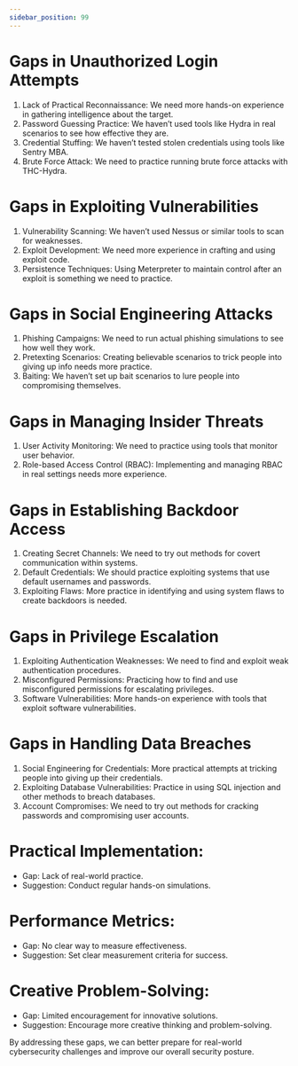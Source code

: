 ```yaml
---
sidebar_position: 99
---
```


# Gaps in Unauthorized Login Attempts
1. Lack of Practical Reconnaissance: We need more hands-on experience in gathering intelligence about the target.
2. Password Guessing Practice: We haven’t used tools like Hydra in real scenarios to see how effective they are.
3. Credential Stuffing: We haven’t tested stolen credentials using tools like Sentry MBA.
4. Brute Force Attack: We need to practice running brute force attacks with THC-Hydra.

# Gaps in Exploiting Vulnerabilities
1. Vulnerability Scanning: We haven’t used Nessus or similar tools to scan for weaknesses.
2. Exploit Development: We need more experience in crafting and using exploit code.
3. Persistence Techniques: Using Meterpreter to maintain control after an exploit is something we need to practice.

# Gaps in Social Engineering Attacks
1. Phishing Campaigns: We need to run actual phishing simulations to see how well they work.
2. Pretexting Scenarios: Creating believable scenarios to trick people into giving up info needs more practice.
3. Baiting: We haven’t set up bait scenarios to lure people into compromising themselves.

# Gaps in Managing Insider Threats
1. User Activity Monitoring: We need to practice using tools that monitor user behavior.
2. Role-based Access Control (RBAC): Implementing and managing RBAC in real settings needs more experience.

# Gaps in Establishing Backdoor Access
1. Creating Secret Channels: We need to try out methods for covert communication within systems.
2. Default Credentials: We should practice exploiting systems that use default usernames and passwords.
3. Exploiting Flaws: More practice in identifying and using system flaws to create backdoors is needed.

# Gaps in Privilege Escalation
1. Exploiting Authentication Weaknesses: We need to find and exploit weak authentication procedures.
2. Misconfigured Permissions: Practicing how to find and use misconfigured permissions for escalating privileges.
3. Software Vulnerabilities: More hands-on experience with tools that exploit software vulnerabilities.

# Gaps in Handling Data Breaches
1. Social Engineering for Credentials: More practical attempts at tricking people into giving up their credentials.
2. Exploiting Database Vulnerabilities: Practice in using SQL injection and other methods to breach databases.
3. Account Compromises: We need to try out methods for cracking passwords and compromising user accounts.

# Practical Implementation:
- Gap: Lack of real-world practice.
- Suggestion: Conduct regular hands-on simulations.

# Performance Metrics:
- Gap: No clear way to measure effectiveness.
- Suggestion: Set clear measurement criteria for success.

# Creative Problem-Solving:
- Gap: Limited encouragement for innovative solutions.
- Suggestion: Encourage more creative thinking and problem-solving.

By addressing these gaps, we can better prepare for real-world cybersecurity challenges and improve our overall security posture.
